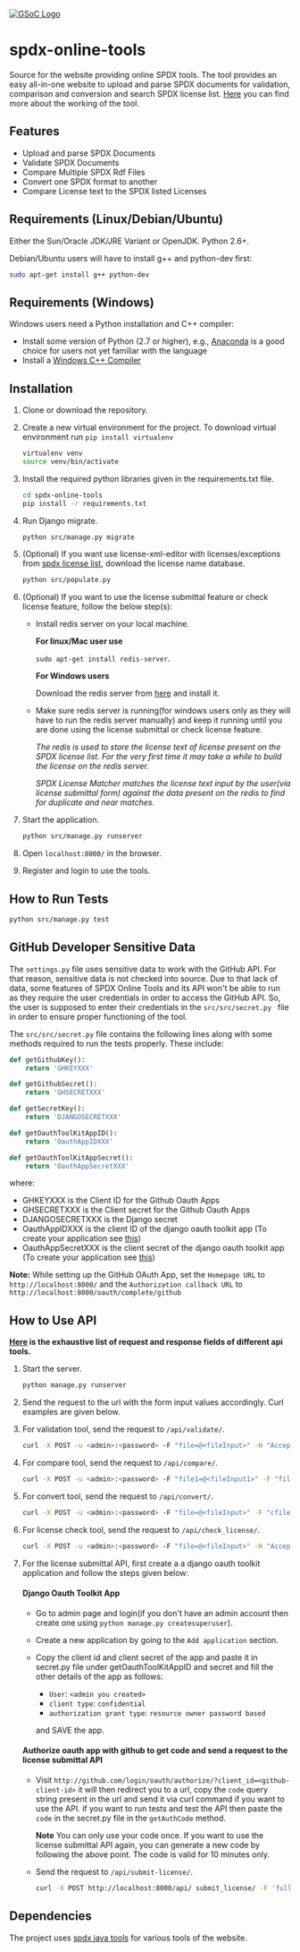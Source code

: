[![GSoC Logo](https://developers.google.com/open-source/gsoc/resources/downloads/GSoC-logo-horizontal.svg)](https://summerofcode.withgoogle.com/projects/#5747767629578240)

# spdx-online-tools

Source for the website providing online SPDX tools.
The tool provides an easy all-in-one website to upload and parse SPDX documents for validation, comparison and conversion and search SPDX license list.
[Here](https://github.com/spdx/spdx-online-tools/wiki/Online-SPDX-Tool,-Google-Summer-of-Code-2017) you can find more about the working of the tool.

## Features

* Upload and parse SPDX Documents
* Validate SPDX Documents
* Compare Multiple SPDX Rdf Files
* Convert one SPDX format to another
* Compare License text to the SPDX listed Licenses

## Requirements (Linux/Debian/Ubuntu)  

Either the Sun/Oracle JDK/JRE Variant or OpenJDK. Python 2.6+.

Debian/Ubuntu users will have to install g++ and python-dev first:  

```bash
sudo apt-get install g++ python-dev
```

## Requirements (Windows)  

Windows users need a Python installation and C++ compiler:

* Install some version of Python (2.7 or higher), e.g., [Anaconda](https://www.anaconda.com/distribution/) is a good choice for users not yet familiar with the language
* Install a [Windows C++ Compiler](https://visualstudio.microsoft.com/visual-cpp-build-tools/)

## Installation

1. Clone or download the repository.
2. Create a new virtual environment for the project. To download virtual environment run `pip install virtualenv`
    ```bash
    virtualenv venv
    source venv/bin/activate
    ```
3. Install the required python libraries given in the requirements.txt file.
    ```bash
    cd spdx-online-tools
    pip install -r requirements.txt
    ```
4. Run Django migrate.

    ```bash
    python src/manage.py migrate
    ```
5. (Optional) If you want use license-xml-editor with licenses/exceptions from [spdx license list](https://github.com/spdx/license-list-data/), download the license name database.
    ```bash
    python src/populate.py
    ```
6. (Optional) If you want to use the license submittal feature or check license feature, follow the below step(s):
    * Install redis server on your local machine.

        **For linux/Mac user use**
        
        `sudo apt-get install redis-server`.
        
        **For Windows users**

        Download the redis server from [here](https://github.com/microsoftarchive/redis/releases) and install it.
    * Make sure redis server is running(for windows users only as they will have to run the redis server manually) and keep it running until you are done using the license submittal or check license feature.

        *The redis is used to store the license text of license present on the SPDX license list. For the very first time it may take a while to build the license on the redis server.*

        *SPDX License Matcher matches the license text input by the user(via license submittal form) against the data present on the redis to find for duplicate and near matches.*

7. Start the application.
    ```bash
    python src/manage.py runserver
    ```
8. Open `localhost:8000/` in the browser.

9. Register and login to use the tools.

## How to Run Tests

```bash
python src/manage.py test
```

## GitHub Developer Sensitive Data

The `settings.py` file uses sensitive data to work with the GitHub API. For that reason, sensitive data is not checked into source. Due to that lack of data, some features of SPDX Online Tools and its API won't be able to run as they require the user credentials in order to access the GitHub API. So, the user is supposed to enter their credentials in the `src/src/secret.py ` file in order to ensure proper functioning of the tool.

The `src/src/secret.py` file contains the following lines along with some methods required to run the tests properly. These include:

```python
def getGithubKey():
    return 'GHKEYXXX'

def getGithubSecret():
    return 'GHSECRETXXX'

def getSecretKey():
    return 'DJANGOSECRETXXX'

def getOauthToolKitAppID():
    return 'OauthAppIDXXX'

def getOauthToolKitAppSecret():
    return 'OauthAppSecretXXX'
```

where:

* GHKEYXXX is the Client ID for the Github Oauth Apps
* GHSECRETXXX is the Client secret for the Github Oauth Apps
* DJANGOSECRETXXX is the Django secret
* OauthAppIDXXX is the client ID of the django oauth toolkit app (To create your application see [this](#django-oauth-toolkit-app))
* OauthAppSecretXXX is the client secret of the django oauth toolkit app (To create your application see [this](#django-oauth-toolkit-app))

**Note:** While setting up the GitHub OAuth App, set the `Homepage URL` to `http://localhost:8000/` and the `Authorization callback URL` to `http://localhost:8000/oauth/complete/github`

## How to Use API

**[Here](https://github.com/spdx/spdx-online-tools/wiki/REST-API-Fields-Request-and-Response) is the exhaustive list of request and response fields of different api tools.**

1. Start the server.
    ```bash
    python manage.py runserver
    ```
2. Send the request to the url with the form input values accordingly. Curl examples are given below.

3. For validation tool, send the request to `/api/validate/`.
    ```bash
    curl -X POST -u <admin>:<password> -F "file=@<fileInput>" -H "Accept: application/json" http://localhost:8000/api/validate/ | json_pp
    ```
4. For compare tool, send the request to `/api/compare/`.
    ```bash
    curl -X POST -u <admin>:<password> -F "file1=@<fileInput1>" -F "file2=<fileInput2>" -F "rfilename=<resultFileName>" -H "Accept: application/json" http://localhost:8000/api/compare/ | json_pp
    ```
5. For convert tool, send the request to `/api/convert/`.
    ```bash
    curl -X POST -u <admin>:<password> -F "file=@<fileInput>" -F "cfilename=<resultFileNameWithExtension>" -F "from_format=<convertFrom>" -F "to_format=<convertTo>" -H "Accept: application/json" http://localhost:8000/api/convert/ | json_pp
    ```
6. For license check tool, send the request to `/api/check_license/`.
    ```bash
    curl -X POST -u <admin>:<password> -F "file=@<fileInput>" -H "Accept: application/json" http://localhost:8000/api/check_license/ | json_pp
    ```
7. For the license submittal API, first create a a django oauth toolkit application and follow the steps given below:
    #### Django Oauth Toolkit App
    * Go to admin page and login(if you don't have an admin account then create one using `python manage.py createsuperuser`).
    * Create a new application by going to the `Add application` section.
    * Copy the client id and client secret of the app and paste it in secret.py file under   getOauthToolKitAppID and secret and fill the other details of the app as follows:
        * `User`: `<admin you created>`
        * `client type`: `confidential`
        * `authorization grant type`: `resource owner password based`
    
        and SAVE the app.
    #### Authorize oauth app with github to get code and send a request to the license submittal API
    * Visit `http://github.com/login/oauth/authorize/?client_id=<github-client-id>` it will then redirect you to a url, copy the `code` query string present in the url and send it via curl command if you want to use the API. if you want to run tests and test the API then paste the `code` in the secret.py file in the `getAuthCode` method.

        **Note** You can only use your code once. If you want to use the license submittal API again, you can generate a new code by following the above point. The code is valid for 10 minutes only.

    * Send the request to `/api/submit-license/`.
        ```bash
        curl -X POST http://localhost:8000/api/ submit_license/ -F 'fullname=<your-fullname>' -F 'shortIdentifier=<your-identifier>' -F 'licenseAuthorName=<license-author>' -F 'userEmail=<your-email>' -F 'text=<text>' -F 'osiApproved=<osi>' -F 'sourceUrl=<url>' -F 'code=<your-code-here>'
        ```

## Dependencies

The project uses [spdx java tools](https://github.com/spdx/tools/) for various tools of the website.
